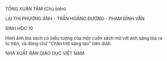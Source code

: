TỐNG XUÂN TÂM (Chủ biên)

LẠI THỊ PHƯƠNG ÁNH - TRẦN HOÀNG ĐƯƠNG - PHẠM ĐÌNH VĂN

SINH HỌC 10

Hình ảnh bìa sách có biểu tượng của một cuốn sách mở với ánh sáng tỏa ra từ trên, và dòng chữ "Chân trời sáng tạo" bên dưới.

NHÀ XUẤT BẢN GIÁO DỤC VIỆT NAM